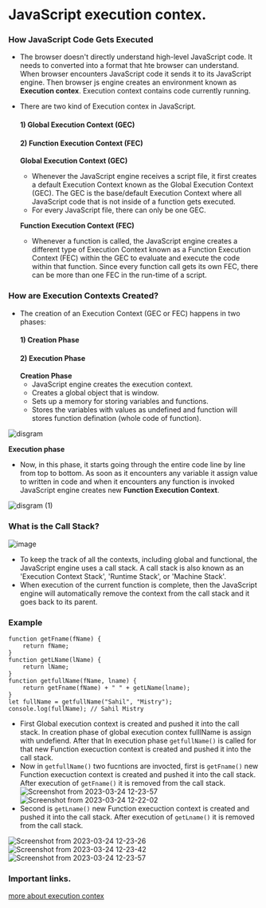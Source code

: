 # JavaScript execution contex.
### How JavaScript Code Gets Executed
* The browser doesn't directly understand high-level JavaScript code. It needs to converted into a format that hte browser can understand.          
When browser encounters JavaScript code it sends it to its JavaScript engine. Then browser js engine creates an environment known as **Execution contex**.      Execution context contains code currently running.
* There are two kind of Execution contex in JavaScript.
    #### 1) Global Execution Context (GEC)
    #### 2) Function Execution Context (FEC)
    **Global Execution Context (GEC)**
    * Whenever the JavaScript engine receives a script file, it first creates a default Execution Context known         as the Global Execution Context (GEC). The GEC is the base/default Execution Context where all JavaScript         code that is not inside of a function gets executed.
    * For every JavaScript file, there can only be one GEC. 
                              
  **Function Execution Context (FEC)**
    * Whenever a function is called, the JavaScript engine creates a different type of Execution Context known as a Function Execution Context (FEC) within the GEC to evaluate and execute the code within that function. Since every function call gets its own FEC, there can be more than one FEC in the run-time of a script.
### How are Execution Contexts Created?
* The creation of an Execution Context (GEC or FEC) happens in two phases:
    #### 1) Creation Phase
    #### 2) Execution Phase
    **Creation Phase**
    * JavaScript engine creates the execution context.
    * Creates a global object that is window.
    * Sets up a memory for storing variables and functions.
    * Stores the variables with values as undefined and function will stores function defination (whole code of function).
    
![disgram](https://user-images.githubusercontent.com/124886751/227457850-d2438e05-bdbf-416f-a6d1-b98dea8a06d8.jpg)          
    
   **Execution phase**
   * Now, in this phase, it starts going through the entire code line by line from top to bottom. As soon as it encounters any variable it assign value to written in code and when it encounters any function is invoked JavaScript engine creates new **Function Execution Context**.
  
![disgram (1)](https://user-images.githubusercontent.com/124886751/227459089-6f0cf0da-a591-4059-95c1-ba4635acfa2b.jpg)
 
### What is the Call Stack?
![image](https://user-images.githubusercontent.com/124886751/227449690-819f94cc-7bbc-410a-ace6-c8da51c2b781.png)
* To keep the track of all the contexts, including global and functional, the JavaScript engine uses a call stack. A call stack is also known as an 'Execution Context Stack', 'Runtime Stack', or 'Machine Stack'.
* When execution of the current function is complete, then the JavaScript engine will automatically remove the context from the call stack and it goes back to its parent.
### Example
```
function getFname(fName) {
    return fName;
}
function getLName(lName) {
    return lName;
}
function getfullName(fName, lname) {
    return getFname(fName) + " " + getLName(lname);
}
let fullName = getfullName("Sahil", "Mistry");
console.log(fullName); // Sahil Mistry
```
* First Global execution context is created and pushed it into the call stack. In creation phase of global execution contex fulllName is assign with undefiend. After that In execution phase ```getfullName()``` is called for that new Function execuction context is created and pushed it into the call stack.  
* Now in ```getfullName()```  two fucntions are invocted, first is ```getFname()``` new Function execuction context is created and pushed it into the call stack. After execution of ```getFname()``` it is removed from the call stack.
![Screenshot from 2023-03-24 12-23-57](https://user-images.githubusercontent.com/124886751/227448971-51952246-1b67-4ac8-88c7-28abd2e6b35a.png)  
![Screenshot from 2023-03-24 12-22-02](https://user-images.githubusercontent.com/124886751/227448629-bedd89ca-550a-4bf9-a8d1-f103253e83a6.png)  
* Second is ```getLname()``` new Function execuction context is created and pushed it into the call stack. After execution of ```getLname()``` it is removed from the call stack.

![Screenshot from 2023-03-24 12-23-26](https://user-images.githubusercontent.com/124886751/227448895-430cfb30-b7d8-4f42-b032-09c468999ae6.png)  
![Screenshot from 2023-03-24 12-23-42](https://user-images.githubusercontent.com/124886751/227448920-2c5d87a4-1a21-4e6a-a55d-2333a807241d.png)  
![Screenshot from 2023-03-24 12-23-57](https://user-images.githubusercontent.com/124886751/227448962-23b866b6-0fd3-4b85-b387-717ec179d979.png)  

### Important links.
[more about execution contex](https://www.freecodecamp.org/news/execution-context-how-javascript-works-behind-the-scenes/)
